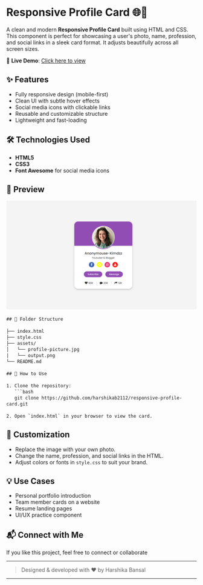 # Responsive Profile Card 🌐💼

A clean and modern **Responsive Profile Card** built using HTML and CSS. This component is perfect for showcasing a user's photo, name, profession, and social links in a sleek card format. It adjusts beautifully across all screen sizes.

🔗 **Live Demo**: [Click here to view](https://responsive-profile-card-hb.vercel.app/)

## ✨ Features

- Fully responsive design (mobile-first)
- Clean UI with subtle hover effects
- Social media icons with clickable links
- Reusable and customizable structure
- Lightweight and fast-loading

## 🛠️ Technologies Used

- **HTML5**
- **CSS3**
- **Font Awesome** for social media icons

## 📸 Preview

![Profile Card Screenshot](/assets/output.png)

````
## 📁 Folder Structure

├── index.html
├── style.css
├── assets/
│   └── profile-picture.jpg
|   └── output.png
└── README.md

## 🚀 How to Use

1. Clone the repository:
   ```bash
   git clone https://github.com/harshikab2112/responsive-profile-card.git

2. Open `index.html` in your browser to view the card.

````


## 🧩 Customization

* Replace the image with your own photo.
* Change the name, profession, and social links in the HTML.
* Adjust colors or fonts in `style.css` to suit your brand.

## 💡 Use Cases

* Personal portfolio introduction
* Team member cards on a website
* Resume landing pages
* UI/UX practice component

## 📬 Connect with Me

If you like this project, feel free to connect or collaborate

---

> Designed & developed with ❤️ by Harshika Bansal

---
